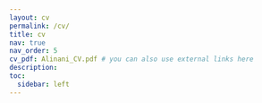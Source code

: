 ```yaml
---
layout: cv
permalink: /cv/
title: cv
nav: true
nav_order: 5
cv_pdf: Alinani_CV.pdf # you can also use external links here
description: 
toc:
  sidebar: left
---
```

